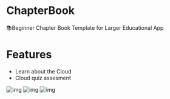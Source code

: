 # ChapterBook

📚Beginner Chapter Book Template for Larger Educational App

# Features
- Learn about the Cloud
- Cloud quiz assesment 

![img](https://media.giphy.com/media/hX6xANPAgMk6JH7pbf/giphy.gif)
![img](https://media.giphy.com/media/gfeR86PBiY5tBnJkGC/giphy.gif)
![img](https://media.giphy.com/media/QxpUSwYErHccdW4zhi/giphy.gif)
